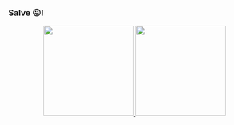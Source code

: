 ### Salve 😜!

<div align="center">
  <a href="https://github.com/king-gus">
  <img height="180em" src="https://github-readme-stats.vercel.app/api?username=king-gus&show_icons=true&theme=dracula&include_all_commits=true&count_private=true"/>
  <img height="180em" src="https://github-readme-stats.vercel.app/api/top-langs/?username=king-gus&layout=compact&langs_count=7&theme=dracula"/>
</div>
  
  

<!--
**king-gus/king-gus** is a ✨ _special_ ✨ repository because its `README.md` (this file) appears on your GitHub profile.

Here are some ideas to get you started:

- 🔭 I’m currently working on ...
- 🌱 I’m currently learning ...
- 👯 I’m looking to collaborate on ...
- 🤔 I’m looking for help with ...
- 💬 Ask me about ...
- 📫 How to reach me: ...
- 😄 Pronouns: ...
- ⚡ Fun fact: ...
-->
